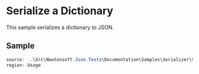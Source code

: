 ﻿# Serialize a Dictionary

This sample serializes a dictionary to JSON. 

## Sample

```csharp Usage
source: ..\Src\Newtonsoft.Json.Tests\Documentation\Samples\Serializer\SerializeDictionary.cs
region: Usage
```
